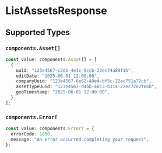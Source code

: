 # ListAssetsResponse


## Supported Types

### `components.Asset[]`

```typescript
const value: components.Asset[] = [
  {
    uuid: "123e4567-c2d1-4e1c-9ccb-22ec74a89f1b",
    editDate: "2025-06-01 12:00:00",
    companyUuid: "123e4567-6e62-49e4-bf5c-22ec751a72cb",
    assetTypeUuid: "123e4567-d4bb-48c3-b114-22ec72e2f66b",
    geoTimestamp: "2025-06-01 12:00:00",
  },
];
```

### `components.ErrorT`

```typescript
const value: components.ErrorT = {
  errorCode: 1000,
  message: "An error occurred completing your request",
};
```

